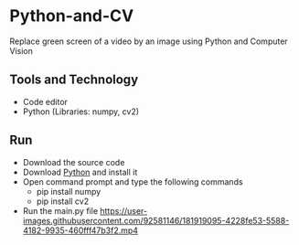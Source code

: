 # Python-and-CV
Replace green screen of a video by an image using Python and Computer Vision
## Tools and Technology
 - Code editor
 - Python (Libraries: numpy, cv2)
## Run
- Download the source code
- Download [Python](https://www.python.org/downloads/) and install it
- Open command prompt and type the following commands
  - pip install numpy
  - pip install cv2
- Run the main.py file
https://user-images.githubusercontent.com/92581146/181919095-4228fe53-5588-4182-9935-460fff47b3f2.mp4

